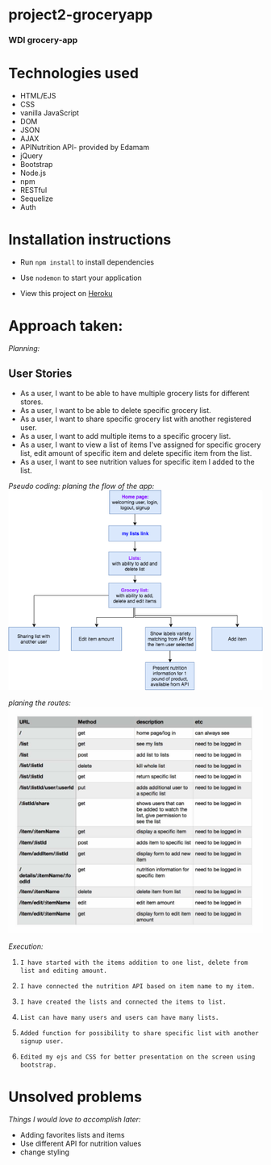 # project2-groceryapp
### WDI grocery-app

# Technologies used #

* HTML/EJS
* CSS
* vanilla JavaScript
* DOM
* JSON
* AJAX
* APINutrition API- provided by Edamam
* jQuery
* Bootstrap
* Node.js
* npm
* RESTful
* Sequelize
* Auth

# Installation instructions #
* Run `npm install` to install dependencies
* Use `nodemon` to start your application

* View this project on <a href="https://grocery-app-eo.herokuapp.com/">Heroku</a>

# Approach taken: #

_Planning:_
## User Stories ##

* As a user, I want to be able to have multiple grocery lists for different stores.
* As a user, I want to be able to delete specific grocery list.
* As a user, I want to share specific grocery list with another registered user.
* As a user, I want to add multiple items to a specific grocery list.
* As a user, I want to view a list of items I've assigned for specific grocery list, edit amount of specific item and delete specific item from the list.
* As a user, I want to see nutrition values for specific item I added to the list.

_Pseudo coding:_
_planing the flow of the app:_
![picture](static/img/flowchartapp.png)

_planing the routes:_
![picture](static/img/routes.png)

_Execution:_ 

1.     I have started with the items addition to one list, delete from list and editing amount.

2.     I have connected the nutrition API based on item name to my item.

3.     I have created the lists and connected the items to list.

4.     List can have many users and users can have many lists.

5.     Added function for possibility to share specific list with another signup user.

6.     Edited my ejs and CSS for better presentation on the screen using bootstrap.

# Unsolved problems #
_Things I would love to accomplish later:_
* Adding favorites lists and items
* Use different API for nutrition values
* change styling
